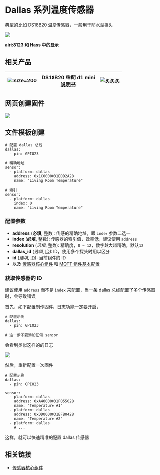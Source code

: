 # Dallas 系列温度传感器

典型的比如 DS18B20 温度传感器，一般用于防水型探头

![](http://pic.airijia.com/doc/20190703103140.png)

**airi:8123 和 Hass 中的显示**


## 相关产品

| ![](http://pic.airijia.com/doc/20190703103201.png ':size=200')| DS18B20 适配 d1 mini <br> [说明书](https://datasheets.maximintegrated.com/en/ds/DS18B20.pdf) |  [![买买买](http://cdn.airijia.com/b6eca8da724952cc0251.gif ':size=150')](https://item.taobao.com/item.htm?id=45528063969) |
|:-:|:-:|:-:|




## 网页创建固件


![](http://pic.airijia.com/doc/20190703103150.png)



## 文件模板创建



```
# 配置 dallas 总线
dallas:
  - pin: GPIO23

# 精确地址
sensor:
  - platform: dallas
    address: 0x1C0000031EDD2A28
    name: "Living Room Temperature"

# 索引
sensor:
  - platform: dallas
    index: 0
    name: "Living Room Temperature"
```

### 配置参数

- **address** (**必填**, 整数): 传感的精确地址，跟 `index` 参数二选一
- **index** (**必填**, 整数): 传感器的索引值，效率低，建议使用 `address`
- **resolution** (*选填*, 整数): 精确度，`8 ~ 12`，数字越大越精确，默认`12`
- **dallas_id** (*选填*, [ID](esphome/guides/configuration-types#id)): ID，使用多个探头时用以区分
- **id** (*选填*, [ID](esphome/guides/configuration-types#id)): 当前组件的 ID
- 以及 [传感器核心组件](esphome/components/sensor/#基本配置) 和 [MQTT 组件基本配置](esphome/components/mqtt#MQTT-组件基本配置项)



### 获取传感器的 ID

建议使用 `address` 而不是 `index` 来配置，当一条 dallas 总线配置了多个传感器时，会导致错误


首先，如下配置制作固件，日志功能一定要开启，

```
# 配置示例
dallas:
  - pin: GPIO23

# 这一步不要添加任何 sensor
```

会看到类似这样的的日志

![](http://pic.airijia.com/doc/20190703103214.png)

然后，重新配置一次固件 


```
# 配置示例
dallas:
  - pin: GPIO23

sensor:
  - platform: dallas
    address: 0xA40000031F055028
    name: "Temperature #1"
  - platform: dallas
    address: 0xDD0000031EFB0428
    name: "Temperature #2"
  - platform: dallas
    # ...
```

这样，就可以快速精准的配置 dallas 传感器


## 相关链接

-  [传感器核心组件](esphome/components/sensor/)